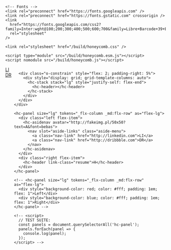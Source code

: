 <!DOCTYPE html>
<html dir="ltr" lang="en">
  <head>
    <meta charset="utf-8" />
    <meta name="viewport" content="width=device-width, initial-scale=1.0, minimum-scale=1.0, maximum-scale=5.0" />
    <title>Stencil Component Starter</title>

    <!-- Fonts -->
    <link rel="preconnect" href="https://fonts.googleapis.com" />
    <link rel="preconnect" href="https://fonts.gstatic.com" crossorigin />
    <link
      href="https://fonts.googleapis.com/css2?family=Inter:wght@100;200;300;400;500;600;700&family=Libre+Barcode+39+Extended+Text&family=Montserrat:wght@100;300;400;500;600;700&display=swap"
      rel="stylesheet"
    />

    <link rel="stylesheet" href="/build/honeycomb.css" />

    <script type="module" src="/build/honeycomb.esm.js"></script>
    <script nomodule src="/build/honeycomb.js"></script>

  </head>
  <body>
    <div class="container stack" style="position: relative; display: flex; justify-content: space-between">
      <hc-asidenav avatar="http://fakeimg.pl/50x50?text=A&font=bebas">
        <nav slot="aside-links" class="aside-menu">
          <a class="nav-link" href="http://linkedin.com">LI</a>
          <a class="nav-link" href="http://dribbble.com">DR</a>
        </nav>
      </hc-asidenav>

      <div class="o-constrain" style="flex: 2; padding-right: 5%">
        <div style="display: grid; grid-template-columns: auto">
          <hc-stack stack="lg" style="justify-self: flex-end">
            <hc-header></hc-header>
          </hc-stack>
        </div>
      </div>
    </div>

    <hc-panel size="lg" tokens="_flx-column _md:flx-row" as="flex-lg">
      <div class="left flex-item">
        <hc-asidenav avatar="http://fakeimg.pl/50x50?text=A&font=bebas">
          <nav slot="aside-links" class="aside-menu">
            <a class="nav-link" href="http://linkedin.com">LI</a>
            <a class="nav-link" href="http://dribbble.com">DR</a>
          </nav>
        </hc-asidenav>
      </div>
      <div class="right flex-item">
        <hc-header link-class="resume">H</hc-header>
      </div>
    </hc-panel>

    <!-- <hc-panel size="lg" tokens="_flx-column _md:flx-row" as="flex-lg">
      <div style="background-color: red; color: #fff; padding: 1em; flex: 1">Left</div>
      <div style="background-color: blue; color: #fff; padding: 1em; flex: 1">Right</div>
    </hc-panel> -->

    <!-- <script>
      // TEST SUITE:
      const panels = document.querySelectorAll('hc-panel');
      panels.forEach(panel => {
        console.log(panel);
      });
    </script> -->

  </body>
</html>
